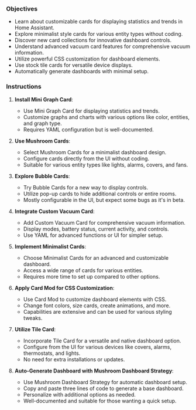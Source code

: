 ### Objectives
- Learn about customizable cards for displaying statistics and trends in Home Assistant.
- Explore minimalist style cards for various entity types without coding.
- Discover new card collections for innovative dashboard controls.
- Understand advanced vacuum card features for comprehensive vacuum information.
- Utilize powerful CSS customization for dashboard elements.
- Use stock tile cards for versatile device displays.
- Automatically generate dashboards with minimal setup.

### Instructions
1. **Install Mini Graph Card**:
   - Use Mini Graph Card for displaying statistics and trends.
   - Customize graphs and charts with various options like color, entities, and graph type.
   - Requires YAML configuration but is well-documented.

2. **Use Mushroom Cards**:
   - Select Mushroom Cards for a minimalist dashboard design.
   - Configure cards directly from the UI without coding.
   - Suitable for various entity types like lights, alarms, covers, and fans.

3. **Explore Bubble Cards**:
   - Try Bubble Cards for a new way to display controls.
   - Utilize pop-up cards to hide additional controls or entire rooms.
   - Mostly configurable in the UI, but expect some bugs as it's in beta.

4. **Integrate Custom Vacuum Card**:
   - Add Custom Vacuum Card for comprehensive vacuum information.
   - Display modes, battery status, current activity, and controls.
   - Use YAML for advanced functions or UI for simpler setup.

5. **Implement Minimalist Cards**:
   - Choose Minimalist Cards for an advanced and customizable dashboard.
   - Access a wide range of cards for various entities.
   - Requires more time to set up compared to other options.

6. **Apply Card Mod for CSS Customization**:
   - Use Card Mod to customize dashboard elements with CSS.
   - Change font colors, size cards, create animations, and more.
   - Capabilities are extensive and can be used for various styling tweaks.

7. **Utilize Tile Card**:
   - Incorporate Tile Card for a versatile and native dashboard option.
   - Configure from the UI for various devices like covers, alarms, thermostats, and lights.
   - No need for extra installations or updates.

8. **Auto-Generate Dashboard with Mushroom Dashboard Strategy**:
   - Use Mushroom Dashboard Strategy for automatic dashboard setup.
   - Copy and paste three lines of code to generate a base dashboard.
   - Personalize with additional options as needed.
   - Well-documented and suitable for those wanting a quick setup.